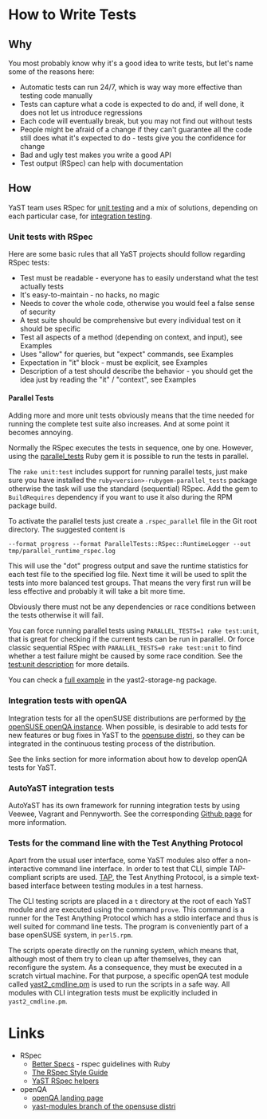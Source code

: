# How to Write Tests

## Why

You most probably know why it's a good idea to write tests, but let's name some
of the reasons here:

* Automatic tests can run 24/7, which is way way more effective than testing
  code manually
* Tests can capture what a code is expected to do and, if well done, it does not
  let us introduce regressions
* Each code will eventually break, but you may not find out without tests
* People might be afraid of a change if they can't guarantee all the code still
  does what it's expected to do - tests give you the confidence for change
* Bad and ugly test makes you write a good API
* Test output (RSpec) can help with documentation

## How

YaST team uses RSpec for [unit testing](https://en.wikipedia.org/wiki/Unit_testing)
and a mix of solutions, depending on each particular case, for
[integration testing](https://en.wikipedia.org/wiki/Integration_testing).

### Unit tests with RSpec

Here are some basic rules that all YaST projects should follow regarding RSpec
tests:

* Test must be readable - everyone has to easily understand what the test
  actually tests
* It's easy-to-maintain - no hacks, no magic
* Needs to cover the whole code, otherwise you would feel a false sense of
  security
* A test suite should be comprehensive but every individual test on it should
  be specific
* Test all aspects of a method (depending on context, and input), see Examples
* Uses "allow" for queries, but "expect" commands, see Examples
* Expectation in "it" block - must be explicit, see Examples
* Description of a test should describe the behavior - you should get the idea
  just by reading the "it" / "context", see Examples

#### Parallel Tests

Adding more and more unit tests obviously means that the time needed for running
the complete test suite also increases. And at some point it becomes annoying.

Normally the RSpec executes the tests in sequence, one by one. However, using
the [parallel_tests](https://github.com/grosser/parallel_tests) Ruby gem
it is possible to run the tests in parallel.

The `rake unit:test` includes support for running parallel tests, just make sure
you have installed the `ruby<version>-rubygem-parallel_tests` package otherwise
the task will use the standard (sequential) RSpec. Add the gem to
`BuildRequires` dependency if you want to use it also during the RPM package build.

To activate the parallel tests just create a `.rspec_parallel` file in the Git
root directory. The suggested content is

```
--format progress --format ParallelTests::RSpec::RuntimeLogger --out tmp/parallel_runtime_rspec.log
```

This will use the "dot" progress output and save the runtime statistics for each
test file to the specified log file. Next time it will be used to split
the tests into more balanced test groups. That means the very first run will
be less effective and probably it will take a bit more time.

Obviously there must not be any dependencies or race conditions between the tests
otherwise it will fail.

You can force running parallel tests using `PARALLEL_TESTS=1 rake test:unit`,
that is great for checking if the current tests can be run in parallel.
Or force classic sequential RSpec with `PARALLEL_TESTS=0 rake test:unit`
to find whether a test failure might be caused by some race condition.
See the [test:unit description](https://github.com/yast/yast-rake#testunit)
for more details.

You can check a [full example](https://github.com/yast/yast-storage-ng/pull/663/files)
in the yast2-storage-ng package.


### Integration tests with openQA

Integration tests for all the openSUSE distributions are performed by
[the openSUSE openQA instance](https://openqa.opensuse.org). When possible, is
desirable to add tests for new features or bug fixes in YaST to the
[opensuse distri](https://github.com/os-autoinst/os-autoinst-distri-opensuse),
so they can be integrated in the continuous testing process of the distribution.

See the links section for more information about how to develop openQA tests for
YaST.

### AutoYaST integration tests

AutoYaST has its own framework for running integration tests by using Veewee,
Vagrant and Pennyworth. See the corresponding
[Github page](https://github.com/yast/autoyast-integration-test) for more
information.

### Tests for the command line with the Test Anything Protocol

Apart from the usual user interface, some YaST modules also offer a
non-interactive command line interface. In order to test that CLI, simple
TAP-compliant scripts are used. [TAP](http://testanything.org/), the Test
Anything Protocol, is a simple text-based interface between testing modules
in a test harness.

The CLI testing scripts are placed in a `t` directory at the root of each
YaST module and are executed using the command `prove`. This command is a
runner for the Test Anything Protocol which has a stdio interface and thus
is well suited for command line tests. The program is conveniently part of
a base openSUSE system, in `perl5.rpm`.

The scripts operate directly on the running system, which means that, although
most of them try to clean up after themselves, they can reconfigure the system.
As a consequence, they must be executed in a scratch virtual machine. For that
purpose, a specific openQA test module called
[yast2_cmdline.pm](https://github.com/os-autoinst/os-autoinst-distri-opensuse/blob/master/tests/console/yast2_cmdline.pm)
is used to run the scripts in a safe way. All modules with CLI integration tests
must be explicitly included in `yast2_cmdline.pm`.

# Links

* RSpec
  * [Better Specs](http://betterspecs.org/) - rspec guidelines with Ruby
  * [The RSpec Style Guide](https://github.com/reachlocal/rspec-style-guide)
  * [YaST RSpec helpers](http://www.rubydoc.info/github/yast/yast-ruby-bindings#Testing)
* openQA
  * [openQA landing page](http://os-autoinst.github.io/openQA/)
  * [yast-modules branch of the opensuse distri](https://github.com/os-autoinst/os-autoinst-distri-opensuse/tree/yast-modules)
